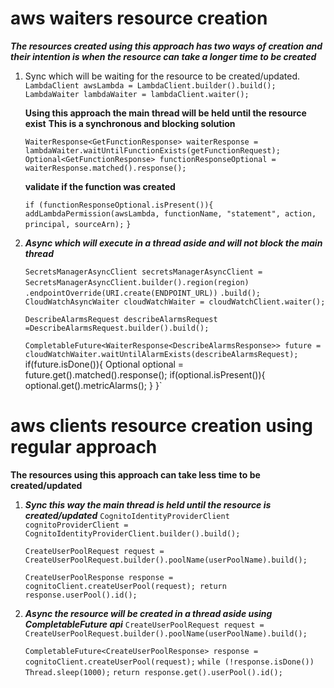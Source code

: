 # aws waiters resource creation
***The resources created using this approach has two ways of creation and their intention is when the resource can take a longer time to be created***
1. Sync which will be waiting for the resource to be created/updated.
     `LambdaClient awsLambda = LambdaClient.builder().build();`
      `LambdaWaiter lambdaWaiter = lambdaClient.waiter();`
     
     **Using this approach the main thread will be held until the resource exist**
     **This is a synchronous and blocking solution**
     
     `WaiterResponse<GetFunctionResponse> waiterResponse =  lambdaWaiter.waitUntilFunctionExists(getFunctionRequest);`
      `Optional<GetFunctionResponse> functionResponseOptional = waiterResponse.matched().response();`
     
     **validate if the function was created**
     
     `if (functionResponseOptional.isPresent()){`
          `addLambdaPermission(awsLambda, functionName, "statement", action, principal, sourceArn);`
      `}`
2. ***Async which will execute in a thread aside and will not block the main thread***

    `SecretsManagerAsyncClient secretsManagerAsyncClient = SecretsManagerAsyncClient.builder().region(region)`
       ` .endpointOverride(URI.create(ENDPOINT_URL))`
        `.build();`
     `CloudWatchAsyncWaiter cloudWatchWaiter = cloudWatchClient.waiter();`

     `DescribeAlarmsRequest describeAlarmsRequest =DescribeAlarmsRequest.builder().build();`

     `CompletableFuture<WaiterResponse<DescribeAlarmsResponse>> future = cloudWatchWaiter.waitUntilAlarmExists(describeAlarmsRequest);
      `if(future.isDone()){
       Optional<DescribeAlarmsResponse> optional = future.get().matched().response();
        if(optional.isPresent()){
          optional.get().metricAlarms();
        }
      }`
# aws clients resource creation using regular approach
**The resources using this approach can take less time to be created/updated**
1. ***Sync this way the main thread is held until the resource is created/updated***
    `CognitoIdentityProviderClient cognitoProviderClient = CognitoIdentityProviderClient.builder().build();`

    `CreateUserPoolRequest request = CreateUserPoolRequest.builder().poolName(userPoolName).build();`

   `CreateUserPoolResponse response = cognitoClient.createUserPool(request);
      return response.userPool().id();`
2. ***Async the resource will be created in a thread aside using CompletableFuture api***
    `CreateUserPoolRequest request = CreateUserPoolRequest.builder().poolName(userPoolName).build();`

      `CompletableFuture<CreateUserPoolResponse> response = cognitoClient.createUserPool(request);`
      `while (!response.isDone()) Thread.sleep(1000);`
      `return response.get().userPool().id();`
    

